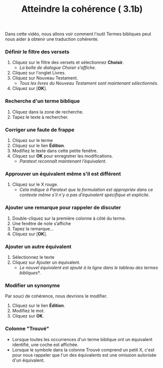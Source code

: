 ﻿---
title: Atteindre la cohérence ( 3.1b)
---
Dans cette vidéo, nous allons voir comment l'outil Termes bibliques peut nous aider à obtenir une traduction cohérente.

### Définir le filtre des versets

1.  Cliquez sur le filtre des versets et sélectionnez **Choisir**.  
     -  *La boîte de dialogue Choisir s’affiche*.
1.  Cliquez sur l'onglet Livres.
1.  Cliquez sur Nouveau Testament.
     -  *Tous les livres du Nouveau Testament sont maintenant sélectionnés*.
1.  Cliquez sur [**OK**].

### Recherche d'un terme biblique

1.  Cliquez dans la zone de recherche.
1.  Tapez le texte à rechercher.

### Corriger une faute de frappe

1.  Cliquez sur le terme
2.  Cliquez sur le lien **Édition**.
3.  Modifiez le texte dans cette petite fenêtre.
4.  Cliquez sur **OK** pour enregistrer les modifications.  
     -  *Paratext reconnaît maintenant l’équivalent*.

### Approuver un équivalent même s'il est différent

1.  Cliquez sur le X rouge.  
     -  *Cela indique à Paratext que la formulation est appropriée dans ce contexte même s'il n'y a pas d’équivalent spécifique et explicite*.

### Ajouter une remarque pour rappeler de discuter

1.  Double-cliquez sur la première colonne à côté du terme.
1.  Une fenêtre de note s’affiche
1.  Tapez la remarque…
1.  Cliquez sur [**OK**].

### Ajouter un autre équivalent

1.  Sélectionnez le texte
1.  Cliquez sur Ajouter un équivalent.
     -  *Le nouvel équivalent est ajouté à la ligne dans le tableau des termes bibliques**.

### Modifier un synonyme

Par souci de cohérence, nous devrions le modifier.

1.  Cliquez sur le lien  **Édition**.
1.  Modifiez le mot.
1.  Cliquez sur **OK**.

### Colonne "Trouvé"

-  Lorsque toutes les occurrences d'un terme biblique ont un équivalent identifié, une coche est affichée.
-  Lorsque le symbole dans la colonne Trouvé comprend un petit X, c'est pour nous rappeler que l'un des équivalents est une omission autorisée d'un équivalent.

